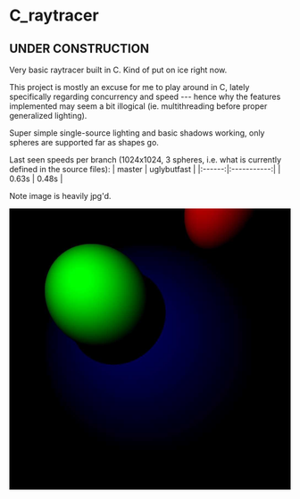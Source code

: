 # C_raytracer

## **UNDER CONSTRUCTION**

Very basic raytracer built in C.
Kind of put on ice right now.

This project is mostly an excuse for me to play around in C, lately specifically regarding concurrency and speed --- hence why the features implemented may seem a bit illogical (ie. multithreading before proper generalized lighting).

Super simple single-source lighting and basic shadows working, only spheres are supported far as shapes go. 

Last seen speeds per branch (1024x1024, 3 spheres, i.e. what is currently defined in the source files):
| master | uglybutfast |
|:------:|:-----------:|
| 0.63s  | 0.48s       |



Note image is heavily jpg'd.

![image showing two spheres floating in front of a larger one in the background](https://raw.githubusercontent.com/theoxo/C_raytracer/master/media/image.jpg)
